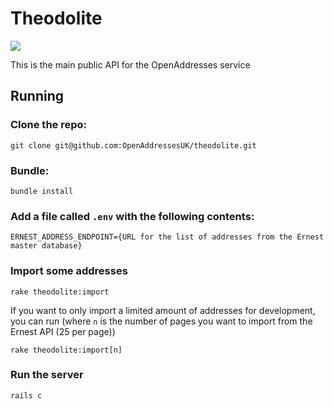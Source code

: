 # Theodolite
 ![](https://upload.wikimedia.org/wikipedia/commons/3/30/SovietTheodolite.jpg)

This is the main public API for the OpenAddresses service

## Running

### Clone the repo:

`git clone git@github.com:OpenAddressesUK/theodolite.git`

### Bundle:

`bundle install`

### Add a file called `.env` with the following contents:

```
ERNEST_ADDRESS_ENDPOINT={URL for the list of addresses from the Ernest master database}
```

### Import some addresses

`rake theodolite:import`

If you want to only import a limited amount of addresses for development, you can run (where `n` is the number of pages you want to import from the Ernest API (25 per page))

`rake theodolite:import[n]`

### Run the server

`rails c`
